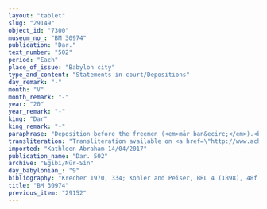 ```yaml
---
layout: "tablet"
slug: "29149"
object_id: "7300"
museum_no_: "BM 30974"
publication: "Dar."
text_number: "502"
period: "Each"
place_of_issue: "Babylon city"
type_and_content: "Statements in court/Depositions"
day_remark: "-"
month: "V"
month_remark: "-"
year: "20"
year_remark: "-"
king: "Dar"
king_remark: "-"
paraphrase: "Deposition before the freemen (<em>mār ban&ecirc;</em>).<br /> <strong>A </strong>in the presence (<em>ina pāni</em>) of the freemen (<em>mār-ban&ecirc;</em>) takes over the responsibility (<em>pūtu na&scaron;&ucirc;</em>) for <strong>B </strong>toward (<em>ina qātē</em>) <strong>C. </strong>He guarantees that the silver that<strong> B</strong> owes to <strong>C</strong> will be paid (<em>eṭēru</em>) according to (<em>akī</em>) <strong>C</strong>&rsquo;s promissory note (<em>u&rsquo;iltu</em>) by Ta&scaron;rīt (VII) of the 20<sup>th</sup> year of king Darius. Names of 5 witnesses and the scribe: Bēl-iddin/Nab&ucirc;-nādin-ahi.<br /> &nbsp;<br /> <strong>A </strong>= Ahu&scaron;unu/Bēl-ēṭir; <strong>B </strong>= Nidintu/Ku&scaron;&scaron;āya; <strong>C </strong>= &Scaron;irku/Iddināya (aka Marduk-nāṣir-apli/Itti-Marduk-balāṭu)"
transliteration: "Transliteration available on <a href=\"http://www.achemenet.com/fr/item/?/sources-textuelles/textes-par-langues-et-ecritures/babylonien/archives-egibi/1663341\" target=\"_blank\">Achemenet</a>"
imported: "Kathleen Abraham 14/04/2017"
publication_name: "Dar. 502"
archive: "Egibi/Nūr-Sîn"
day_babylonian_: "9"
bibliography: "Krecher 1970, 334; Kohler and Peiser, BRL 4 (1898), 48f.; Koschaker 1911, 258."
title: "BM 30974"
previous_item: "29152"
---
```


